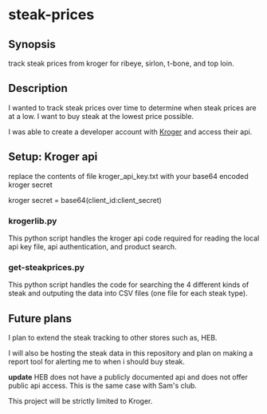 # steak-prices

## Synopsis
track steak prices from kroger for ribeye, sirlon, t-bone, and top loin.

## Description
I wanted to track steak prices over time to determine when steak prices are at a low. I want to buy steak at the lowest price possible.

I was able to create a developer account with [Kroger](https://developer.kroger.com/) and access their api.

## Setup: Kroger api
replace the contents of file kroger_api_key.txt with your base64 encoded kroger secret

kroger secret = base64(client_id:client_secret)

### krogerlib.py
This python script handles the kroger api code required for reading the local api key file, api authentication, and product search.

### get-steakprices.py
This python script handles the code for searching the 4 different kinds of steak and outputing the data into CSV files (one file for each steak type).

## Future plans
I plan to extend the steak tracking to other stores such as, HEB.

I will also be hosting the steak data in this repository and plan on making a report tool for alerting me to when i should buy steak. 

**update**
HEB does not have a publicly documented api and does not offer public api access. This is the same case with Sam's club. 

This project will be strictly limited to Kroger.
